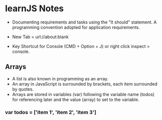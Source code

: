 # learnJS Notes

- Documenting requirements and tasks using the "It should" statement. A programming convention adopted for application requirements.

- New Tab = url://about:blank
- Key Shortcut for Console (CMD + Option + J) or right click inspect > console.

## Arrays
- A list is also known in programming as an array.
- An array in JavaScript is surrounded by brackets, each item surrounded by quotes. 
- Arrays are stored in variables (var) following the variable name (todos) for referencing later and the value (array) to set to the variable.

### var todos = ['item 1', 'item 2', 'item 3']



